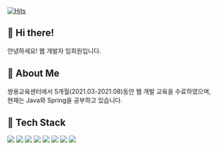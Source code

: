 [![Hits](https://hits.seeyoufarm.com/api/count/incr/badge.svg?url=https%3A%2F%2Fgithub.com%2Fheewonim131&count_bg=%23EFB8B8&title_bg=%23F57B7B&icon=&icon_color=%23E7E7E7&title=VISIT&edge_flat=false)](https://hits.seeyoufarm.com)

## 👋 Hi there!
안녕하세요! 웹 개발자 임희원입니다.

## 🌱 About Me
쌍용교육센터에서 5개월(2021.03-2021.08)동안 웹 개발 교육을 수료하였으며,<br>
현재는 Java와 Spring을 공부하고 있습니다.

## 🔭 Tech Stack
<img src="https://img.shields.io/badge/Java-007396.svg?&style=flat-square&logo=Java&logoColor=white"/> <img src="https://img.shields.io/badge/Spring-6DB33F.svg?&style=flat-square&logo=Spring&logoColor=white"/> <img src="https://img.shields.io/badge/Oracle-F80000.svg?&style=flat-square&logo=Oracle&logoColor=white"/> <img src="https://img.shields.io/badge/MySQL-4479A1.svg?&style=flat-square&logo=MySQL&logoColor=white"/> <img src="https://img.shields.io/badge/HTML5-E34F26.svg?&style=flat-square&logo=HTML5&logoColor=white"/> <img src="https://img.shields.io/badge/CSS3-1572B6.svg?&style=flat-square&logo=CSS3&logoColor=white"/> <img src="https://img.shields.io/badge/JavaScript-F7DF1E.svg?&style=flat-square&logo=JavaScript&logoColor=white"/> <img src="https://img.shields.io/badge/jQuery-0769AD.svg?&style=flat-square&logo=jQuery&logoColor=white"/>

